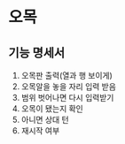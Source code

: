 # 오목

## 기능 명세서
1. 오목판 출력(열과 행 보이게)
2. 오목알을 놓을 자리 입력 받음
3. 범위 벗어나면 다시 입력받기
4. 오목이 됐는지 확인
5. 아니면 상대 턴
6. 재시작 여부 
